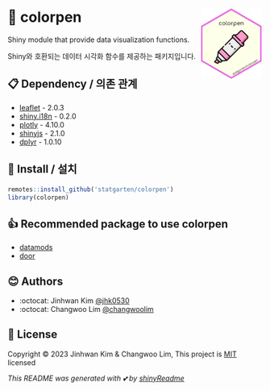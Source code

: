 # :yellow_heart: colorpen <img src = "logo.png" width = 120 align = 'right'>

Shiny module that provide data visualization functions.

Shiny와 호환되는 데이터 시각화 함수를 제공하는 패키지입니다.

## :clipboard: Dependency / 의존 관계
* [leaflet](https://github.com/rstudio/leaflet) - 2.0.3
* [shiny.i18n](https://github.com/Appsilon/shiny.i18n) - 0.2.0
* [plotly](https://github.com/plotly/plotly.R) - 4.10.0
* [shinyjs](https://github.com/daattali/shinyjs) - 2.1.0
* [dplyr](https://github.com/tidyverse/dplyr/) - 1.0.10

## :wrench: Install / 설치

```r
remotes::install_github('statgarten/colorpen')
library(colorpen)
```

## :+1: Recommended package to use colorpen
- [datamods](https://github.com/dreamRs/datamods)
- [door](https://github.com/statgarten/door)

## :blush: Authors
* :octocat: Jinhwan Kim [@jhk0530](https://github.com/jhk0530)
* :octocat: Changwoo Lim [@changwoolim](https://github.com/changwoolim)

## :memo: License
Copyright :copyright: 2023 Jinhwan Kim & Changwoo Lim, This project is [MIT](https://opensource.org/licenses/MIT) licensed

*This README was generated with :two_hearts: by [shinyReadme](http://github.com/jhk0530/shinyReadme)*

